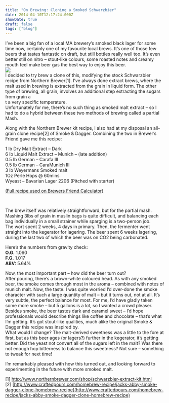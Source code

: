 ```yaml
---
title: "On Brewing: Cloning a Smoked Schwarzbier"
date: 2014-04-10T12:17:24.000Z
showDate: true
draft: false
tags: ["blog"]
---
```



I’ve been a big fan of a local MA brewery’s smoked black lager for some time now, certainly one of my favourite local brews. It’s one of those few beers that tastes fantastic on draft, but still bottles really well too. It’s even better still on nitro – stout-like colours, some roasted notes and creamy mouth feel make beer gas the best way to enjoy this beer.  
![](http://res.cloudinary.com/cianclarke/image/upload/c_scale,w_400/v1397132205/IMG_1921_taprsc.jpg)  
I decided to try brew a clone of this, modifying the stock Schwarzbier recipe from Northern Brewer[1]. I’ve always done extract brews, where the malt used in brewing is extracted from the grain in liquid form. The other type of brewing, all grain, involves an additional step extracting the sugars from grain a  
 t a very specific temperature.  
Unfortunately for me, there’s no such thing as smoked malt extract – so I had to do a hybrid between these two methods of brewing called a partial Mash.

Along with the Northern Brewer kit recipe, I also had at my disposal an all-grain clone recipe[2] of Smoke & Dagger. Combining the two in Brewer’s Friend gave me this recipe:

1 lb Dry Malt Extract – Dark  
 6 lb Liquid Malt Extract – Munich – (late addition)  
 0.5 lb German – Carafa III  
 0.5 lb German – CaraMunich III  
 3 lb Weyermans Smoked malt  
 1Oz Perle Hops @ 60mins  
 Wyeast – Bavarian Lager 2206 (Pitched with starter)

[(Full recipe used on Brewers Friend Calculator)](http://www.brewersfriend.com/homebrew/recipe/view/100490/nb-schwartzbier-smoked-partial.)

 

The brew itself was relatively straightforward, but for the partial mash. Mashing 3lbs of grain in muslin bags is quite difficult, and balancing each bag individually in a small strainer while sparging is a two-person job.  
 The wort spent 2 weeks, 4 days in primary. Then, the fermenter went straight into the kegerator for lagering. The beer spent 6 weeks lagering, during the last two of which the beer was on CO2 being carbonated.

Here’s the numbers from gravity check:  
**O.G.** 1.060  
**F.G.** 1.017  
**ABV:** 5.64%

Now, the most important part – how did the beer turn out?  
 After pouring, there’s a brown-white coloured head. As with any smoked beer, the smoke comes through most in the aroma – combined with notes of munich malt. Now, the taste. I was quite worried I’d over-done the smoke character with such a large quantity of malt – but it turns out, not at all. It’s very subtle, the perfect balance for most. For me, I’d have gladly taken some more smoke – but 5 gallons is a lot, so I wanted a crowd pleaser.  
 Besides smoke, the beer tastes dark and caramel sweet – I’d hope professionals would describe things like coffee and chocolate – that’s what I’m getting. It’s got stout-like qualities, much alike the original Smoke & Dagger this recipe was inspired by.  
 What would I change? The malt-derived sweetness was a little to the fore at first, but as this beer ages (or lagers?) further in the kegerator, it’s getting better. Did the yeast not convert all of the sugars left in the malt? Was there not enough hop bitterness to balance this sweetness? Not sure – something to tweak for next time!

I’m remarkably pleased with how this turned out, and looking forward to experimenting in the future with more smoked malt.

[1] [http://www.northernbrewer.com/shop/schwarzbier-extract-kit.html  
](http://www.northernbrewer.com/shop/schwarzbier-extract-kit.html)[2] [http://www.craftedpours.com/homebrew-recipe/jacks-abby-smoke-dagger-clone-homebrew-recipe](http://www.craftedpours.com/homebrew-recipe/jacks-abby-smoke-dagger-clone-homebrew-recipe)

 



